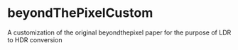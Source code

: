 # beyondThePixelCustom
A customization of the original beyondthepixel paper for the purpose of LDR to HDR conversion
